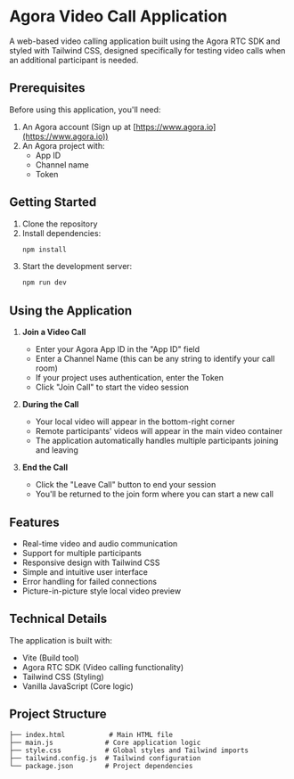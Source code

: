 # Agora Video Call Application

A web-based video calling application built using the Agora RTC SDK and styled with Tailwind CSS, designed specifically for testing video calls when an additional participant is needed. 

## Prerequisites

Before using this application, you'll need:

1. An Agora account (Sign up at [https://www.agora.io](https://www.agora.io))
2. An Agora project with:
   - App ID
   - Channel name
   - Token

## Getting Started

1. Clone the repository
2. Install dependencies:
   ```bash
   npm install
   ```
3. Start the development server:
   ```bash
   npm run dev
   ```

## Using the Application

1. **Join a Video Call**
   - Enter your Agora App ID in the "App ID" field
   - Enter a Channel Name (this can be any string to identify your call room)
   - If your project uses authentication, enter the Token
   - Click "Join Call" to start the video session

2. **During the Call**
   - Your local video will appear in the bottom-right corner
   - Remote participants' videos will appear in the main video container
   - The application automatically handles multiple participants joining and leaving

3. **End the Call**
   - Click the "Leave Call" button to end your session
   - You'll be returned to the join form where you can start a new call

## Features

- Real-time video and audio communication
- Support for multiple participants
- Responsive design with Tailwind CSS
- Simple and intuitive user interface
- Error handling for failed connections
- Picture-in-picture style local video preview

## Technical Details

The application is built with:
- Vite (Build tool)
- Agora RTC SDK (Video calling functionality)
- Tailwind CSS (Styling)
- Vanilla JavaScript (Core logic)

## Project Structure

```
├── index.html           # Main HTML file
├── main.js             # Core application logic
├── style.css           # Global styles and Tailwind imports
├── tailwind.config.js  # Tailwind configuration
└── package.json        # Project dependencies
```